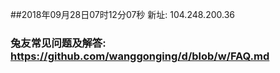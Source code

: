 ##2018年09月28日07时12分07秒 新址: 104.248.200.36
### 兔友常见问题及解答: https://github.com/wanggonging/d/blob/w/FAQ.md
